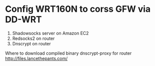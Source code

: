 # Config WRT160N to corss GFW via DD-WRT

1. Shadowsocks server on Amazon EC2
2. Redsocks2 on router
3. Dnscrypt on router

Where to download compiled binary dnscrypt-proxy for router
http://files.lancethepants.com/
